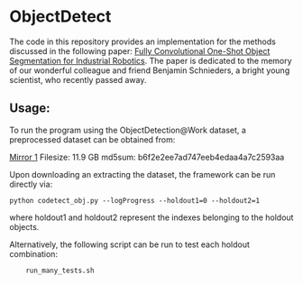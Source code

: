 # ObjectDetect

The code in this repository provides an implementation for the methods discussed in the following paper: [Fully Convolutional One-Shot Object Segmentation for Industrial Robotics](https://arxiv.org/pdf/1903.00683.pdf). The paper is dedicated to the memory of our wonderful colleague and friend Benjamin Schnieders, a bright young scientist, who recently passed away.

## Usage:

To run the program using the ObjectDetection@Work dataset, a preprocessed dataset can be obtained from:

[Mirror 1](https://cgi.csc.liv.ac.uk/~gpalmer/ObjectDetectionAtWork_Preprocessed.tar.gz)
Filesize: 11.9 GB
md5sum: b6f2e2ee7ad747eeb4edaa4a7c2593aa

Upon downloading an extracting the dataset, the framework can be run directly via:

	python codetect_obj.py --logProgress --holdout1=0 --holdout2=1

where holdout1 and holdout2 represent the indexes belonging to the holdout objects.

Alternatively, the following script can be run to test each holdout combination:

        run_many_tests.sh
